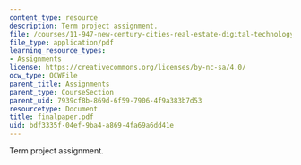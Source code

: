 ```yaml
---
content_type: resource
description: Term project assignment.
file: /courses/11-947-new-century-cities-real-estate-digital-technology-and-design-fall-2004/bdf3335f04ef9ba4a8694fa69a6dd41e_finalpaper.pdf
file_type: application/pdf
learning_resource_types:
- Assignments
license: https://creativecommons.org/licenses/by-nc-sa/4.0/
ocw_type: OCWFile
parent_title: Assignments
parent_type: CourseSection
parent_uid: 7939cf8b-869d-6f59-7906-4f9a383b7d53
resourcetype: Document
title: finalpaper.pdf
uid: bdf3335f-04ef-9ba4-a869-4fa69a6dd41e
---
```

Term project assignment.